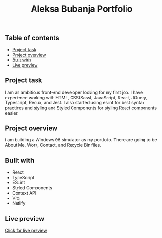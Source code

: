 <h1 align="center">
  Aleksa Bubanja Portfolio
</h1>
<br>

## Table of contents

- [Project task](#project-task)
- [Project overview](#project-overview)
- [Built with](#built-with)
- [Live preview](#live-preview)

## Project task

I am an ambitious front-end developer looking for my first job. I have experience working with HTML, CSS(Sass), JavaScript, React, JQuery, Typescript, Redux, and Jest. I also started using eslint for best syntax practices and styling and Styled Components for styling React components easier.

## Project overview

I am building a Windows 98 simulator as my portfolio. There are going to be About Me, Work, Contact, and Recycle Bin files. 

## Built with

- React
- TypeScript
- ESLint
- Styled Components
- Context API
- Vite
- Netlify

## Live preview

[Click for live preview](https://aleksa-bubanja.netlify.app)
